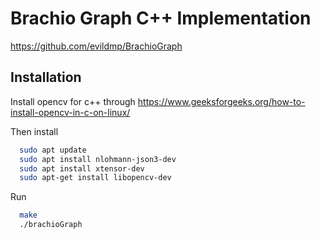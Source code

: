 
# Brachio Graph C++ Implementation

https://github.com/evildmp/BrachioGraph




## Installation

Install opencv for c++ through https://www.geeksforgeeks.org/how-to-install-opencv-in-c-on-linux/

Then install
```bash
  sudo apt update
  sudo apt install nlohmann-json3-dev
  sudo apt install xtensor-dev
  sudo apt-get install libopencv-dev
```

Run
```bash
  make
  ./brachioGraph
```